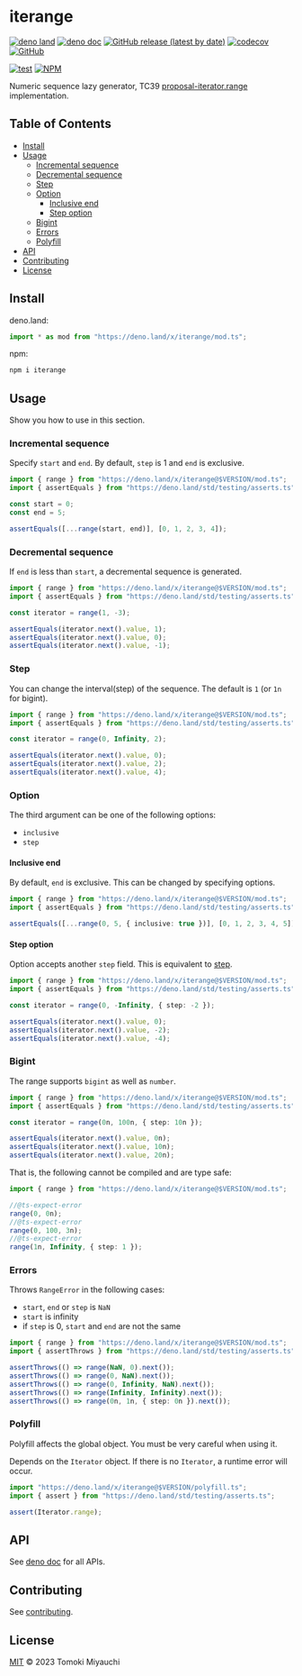 # iterange

[![deno land](http://img.shields.io/badge/available%20on-deno.land/x-lightgrey.svg?logo=deno)](https://deno.land/x/iterange)
[![deno doc](https://doc.deno.land/badge.svg)](https://deno.land/x/iterange/mod.ts)
[![GitHub release (latest by date)](https://img.shields.io/github/v/release/TomokiMiyauci/iterange)](https://github.com/TomokiMiyauci/iterange/releases)
[![codecov](https://codecov.io/github/TomokiMiyauci/iterange/branch/main/graph/badge.svg)](https://codecov.io/gh/TomokiMiyauci/iterange)
[![GitHub](https://img.shields.io/github/license/TomokiMiyauci/iterange)](https://github.com/TomokiMiyauci/iterange/blob/main/LICENSE)

[![test](https://github.com/TomokiMiyauci/iterange/actions/workflows/test.yaml/badge.svg)](https://github.com/TomokiMiyauci/iterange/actions/workflows/test.yaml)
[![NPM](https://nodei.co/npm/iterange.png?mini=true)](https://nodei.co/npm/iterange/)

Numeric sequence lazy generator, TC39
[proposal-iterator.range](https://github.com/tc39/proposal-iterator.range)
implementation.

## Table of Contents <!-- omit in toc -->

- [Install](#install)
- [Usage](#usage)
  - [Incremental sequence](#incremental-sequence)
  - [Decremental sequence](#decremental-sequence)
  - [Step](#step)
  - [Option](#option)
    - [Inclusive end](#inclusive-end)
    - [Step option](#step-option)
  - [Bigint](#bigint)
  - [Errors](#errors)
  - [Polyfill](#polyfill)
- [API](#api)
- [Contributing](#contributing)
- [License](#license)

## Install

deno.land:

```ts
import * as mod from "https://deno.land/x/iterange/mod.ts";
```

npm:

```bash
npm i iterange
```

## Usage

Show you how to use in this section.

### Incremental sequence

Specify `start` and `end`. By default, `step` is 1 and `end` is exclusive.

```ts
import { range } from "https://deno.land/x/iterange@$VERSION/mod.ts";
import { assertEquals } from "https://deno.land/std/testing/asserts.ts";

const start = 0;
const end = 5;

assertEquals([...range(start, end)], [0, 1, 2, 3, 4]);
```

### Decremental sequence

If `end` is less than `start`, a decremental sequence is generated.

```ts
import { range } from "https://deno.land/x/iterange@$VERSION/mod.ts";
import { assertEquals } from "https://deno.land/std/testing/asserts.ts";

const iterator = range(1, -3);

assertEquals(iterator.next().value, 1);
assertEquals(iterator.next().value, 0);
assertEquals(iterator.next().value, -1);
```

### Step

You can change the interval(step) of the sequence. The default is `1` (or `1n`
for bigint).

```ts
import { range } from "https://deno.land/x/iterange@$VERSION/mod.ts";
import { assertEquals } from "https://deno.land/std/testing/asserts.ts";

const iterator = range(0, Infinity, 2);

assertEquals(iterator.next().value, 0);
assertEquals(iterator.next().value, 2);
assertEquals(iterator.next().value, 4);
```

### Option

The third argument can be one of the following options:

- `inclusive`
- `step`

#### Inclusive end

By default, `end` is exclusive. This can be changed by specifying options.

```ts
import { range } from "https://deno.land/x/iterange@$VERSION/mod.ts";
import { assertEquals } from "https://deno.land/std/testing/asserts.ts";

assertEquals([...range(0, 5, { inclusive: true })], [0, 1, 2, 3, 4, 5]);
```

#### Step option

Option accepts another `step` field. This is equivalent to [step](#step).

```ts
import { range } from "https://deno.land/x/iterange@$VERSION/mod.ts";
import { assertEquals } from "https://deno.land/std/testing/asserts.ts";

const iterator = range(0, -Infinity, { step: -2 });

assertEquals(iterator.next().value, 0);
assertEquals(iterator.next().value, -2);
assertEquals(iterator.next().value, -4);
```

### Bigint

The range supports `bigint` as well as `number`.

```ts
import { range } from "https://deno.land/x/iterange@$VERSION/mod.ts";
import { assertEquals } from "https://deno.land/std/testing/asserts.ts";

const iterator = range(0n, 100n, { step: 10n });

assertEquals(iterator.next().value, 0n);
assertEquals(iterator.next().value, 10n);
assertEquals(iterator.next().value, 20n);
```

That is, the following cannot be compiled and are type safe:

```ts
import { range } from "https://deno.land/x/iterange@$VERSION/mod.ts";

//@ts-expect-error
range(0, 0n);
//@ts-expect-error
range(0, 100, 3n);
//@ts-expect-error
range(1n, Infinity, { step: 1 });
```

### Errors

Throws `RangeError` in the following cases:

- `start`, `end` or `step` is `NaN`
- `start` is infinity
- if `step` is 0, `start` and `end` are not the same

```ts
import { range } from "https://deno.land/x/iterange@$VERSION/mod.ts";
import { assertThrows } from "https://deno.land/std/testing/asserts.ts";

assertThrows(() => range(NaN, 0).next());
assertThrows(() => range(0, NaN).next());
assertThrows(() => range(0, Infinity, NaN).next());
assertThrows(() => range(Infinity, Infinity).next());
assertThrows(() => range(0n, 1n, { step: 0n }).next());
```

### Polyfill

Polyfill affects the global object. You must be very careful when using it.

Depends on the `Iterator` object. If there is no `Iterator`, a runtime error
will occur.

```ts
import "https://deno.land/x/iterange@$VERSION/polyfill.ts";
import { assert } from "https://deno.land/std/testing/asserts.ts";

assert(Iterator.range);
```

## API

See [deno doc](https://deno.land/x/iterange?doc) for all APIs.

## Contributing

See [contributing](CONTRIBUTING.md).

## License

[MIT](LICENSE) © 2023 Tomoki Miyauchi
